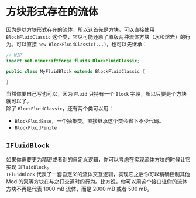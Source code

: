 # 方块形式存在的流体

因为是以方块形式存在的流体，所以这首先是方块。可以直接使用 `BlockFluidClassic` 这个类，它尽可能还原了原版两种流体方块（水和熔岩）的行为。可以直接 `new BlockFluidClassic(...)`，也可以先继承：

````java
// WIP
import net.minecraftforge.fluids.BlockFluidClassic;

public class MyFluidBlock extends BlockFluidClassic {

}
````

当然你要自己写也可以，因为 `Fluid` 只持有一个 `Block` 字段，所以只要是个方块就可以了。  
除了 `BlockFluidClassic`，还有两个类可以用：

  * `BlockFluidBase`，一个抽象类。直接继承这个类会省下不少代码。
  * `BlockFluidFinite` <!-- TODO 它的 JavaDoc 声称它的流动行为基于元胞自动机？待调查 -->

## `IFluidBlock`

如果你需要更为精密或者别的自定义逻辑，你可以考虑在实现流体方块的时候让它实现 `IFluidBlock`。  
`IFluidBlock` 代表了一套自定义的流体交互逻辑，实现它之后你可以精确控制其他 Mod 的泵等方块在与之打交道时的行为。比方说，你可以用这个接口让你的流体方块不再是代表 1000 mB 流体，而是 2000 mB 或者 500 mB。
